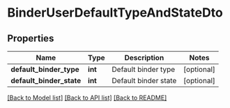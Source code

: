 # BinderUserDefaultTypeAndStateDto

## Properties
Name | Type | Description | Notes
------------ | ------------- | ------------- | -------------
**default_binder_type** | **int** | Default binder type | [optional] 
**default_binder_state** | **int** | Default binder state | [optional] 

[[Back to Model list]](../README.md#documentation-for-models) [[Back to API list]](../README.md#documentation-for-api-endpoints) [[Back to README]](../README.md)



